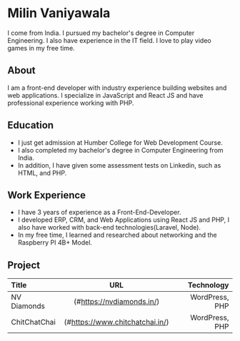 # Milin Vaniyawala

I come from India. I pursued my bachelor's degree in Computer Engineering. I also have experience in the IT field. I love to play video games in my free time.

## About

I am a front-end developer with industry experience building websites and web applications. I specialize in JavaScript and React JS and have professional experience working with PHP.

## Education

- I just get admission at Humber College for Web Development Course.
- I also completed my bachelor's degree in Computer Engineering from India.
- In addition, I have given some assessment tests on Linkedin, such as HTML, and PHP.

## Work Experience

- I have 3 years of experience as a Front-End-Developer.
- I developed ERP, CRM, and Web Applications using React JS and PHP, I also have worked with back-end technologies(Laravel, Node).
- In my free time, I learned and researched about networking and the Raspberry PI 4B+ Model.

## Project

| Title        |               URL               |     Technology |
| :----------- | :-----------------------------: | -------------: |
| NV Diamonds  |    (#https://nvdiamonds.in/)    | WordPress, PHP |
| ChitChatChai | (#https://www.chitchatchai.in/) | WordPress, PHP |
